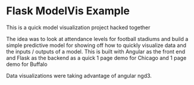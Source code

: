 # Flask ModelVis Example
This is a quick model visualization project hacked together

The idea was to look at attendance levels for football stadiums and build a simple predictive model for showing off how to quickly visualize data and the inputs / outputs of a model.
This is built with Angular as the front end and Flask as the backend as a quick 1 page demo for Chicago and 1 page demo for Buffalo

Data visualizations were taking advantage of angular ngd3.

